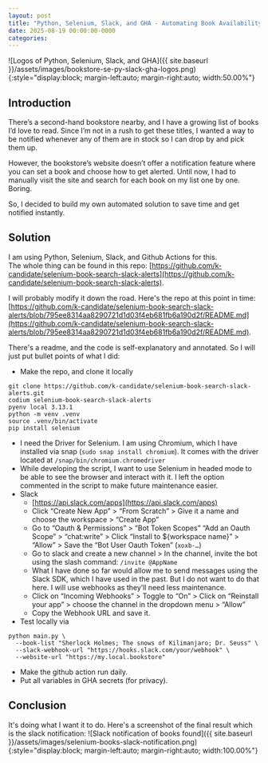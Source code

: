 ```yaml
---
layout: post
title: "Python, Selenium, Slack, and GHA - Automating Book Availability Checks"
date: 2025-08-19 00:00:00-0000
categories: 
---
```


![Logos of Python, Selenium, Slack, and GHA]({{ site.baseurl }}/assets/images/bookstore-se-py-slack-gha-logos.png){:style="display:block; margin-left:auto; margin-right:auto; width:50.00%"}

## Introduction

There’s a second-hand bookstore nearby, and I have a growing list of books I’d love to read. Since I’m not in a rush to get these titles, I wanted a way to be notified whenever any of them are in stock so I can drop by and pick them up.

However, the bookstore’s website doesn’t offer a notification feature where you can set a book and choose how to get alerted. Until now, I had to manually visit the site and search for each book on my list one by one. Boring.

So, I decided to build my own automated solution to save time and get notified instantly.

## Solution

I am using Python, Selenium, Slack, and Github Actions for this.  
The whole thing can be found in this repo: [https://github.com/k-candidate/selenium-book-search-slack-alerts](https://github.com/k-candidate/selenium-book-search-slack-alerts).

I will probably modify it down the road. Here's the repo at this point in time: [https://github.com/k-candidate/selenium-book-search-slack-alerts/blob/795ee8314aa8290721d1d03f4eb681fb6a190d2f/README.md](https://github.com/k-candidate/selenium-book-search-slack-alerts/blob/795ee8314aa8290721d1d03f4eb681fb6a190d2f/README.md).

There's a readme, and the code is self-explanatory and annotated. So I will just put bullet points of what I did:
- Make the repo, and clone it locally
```
git clone https://github.com/k-candidate/selenium-book-search-slack-alerts.git
codium selenium-book-search-slack-alerts
pyenv local 3.13.1
python -m venv .venv
source .venv/bin/activate
pip install selenium
```
- I need the Driver for Selenium. I am using Chromium, which I have installed via snap (`sudo snap install chromium`). It comes with the driver located at `/snap/bin/chromium.chromedriver`
- While developing the script, I want to use Selenium in headed mode to be able to see the browser and interact with it. I left the option commented in the script to make future maintenance easier.
- Slack
  - [https://api.slack.com/apps](https://api.slack.com/apps)
  - Click “Create New App” > “From Scratch” > Give it a name and choose the workspace > “Create App”
  - Go to “Oauth & Permissions” > “Bot Token Scopes”  “Add an Oauth Scope” > “chat:write” > Click “Install to ${workspace name}” > “Allow” > Save the “Bot User Oauth Token” (`xoxb-…`)
  - Go to slack and create a new channel > In the channel, invite the bot using the slash command: `/invite @AppName`
  - What I have done so far would allow me to send messages using the Slack SDK, which I have used in the past. But I do not want to do that here. I will use webhooks as they’ll need less maintenance.
  - Click on “Incoming Webhooks” > Toggle to “On” > Click on “Reinstall your app” > choose the channel in the dropdown menu > “Allow”
  - Copy the Webhook URL and save it.
- Test locally via 
```
python main.py \
  --book-list "Sherlock Holmes; The snows of Kilimanjaro; Dr. Seuss" \
  --slack-webhook-url "https://hooks.slack.com/your/webhook" \
  --website-url "https://my.local.bookstore"
```
- Make the github action run daily.
- Put all variables in GHA secrets (for privacy).

## Conclusion

It's doing what I want it to do. Here's a screenshot of the final result which is the slack notification:
![Slack notification of books found]({{ site.baseurl }}/assets/images/selenium-books-slack-notification.png){:style="display:block; margin-left:auto; margin-right:auto; width:100.00%"}